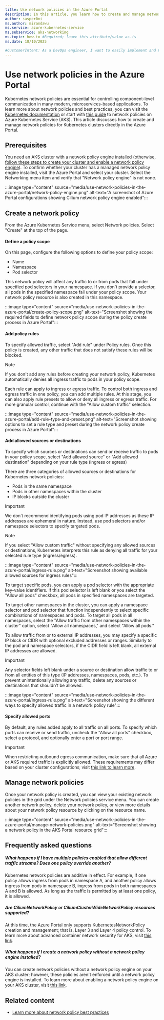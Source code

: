 ```yaml
---
title: Use network policies in the Azure Portal
description: In this article, you learn how to create and manage network policies for Kubernetes clusters directly in the Azure Portal.
author: sasper0ni
ms.author: mirandawu
ms.service: azure-kubernetes-service
ms.subservice: aks-networking
ms.topic: how-to #Required; leave this attribute/value as-is
ms.date: 10/10/2025

#CustomerIntent: As a DevOps engineer, I want to easily implement and manage network policies in Azure Kubernetes Service through the Azure Portal so that I can easily secure pod traffic and understand the impact of existing policies.
---
```

# Use network policies in the Azure Portal


Kubernetes network policies are essential for controlling component-level communication in many modern, microservices-based applications. To learn more about network policies and best practices, you can visit the [Kubernetes documentation](https://kubernetes.io/docs/concepts/services-networking/network-policies/#networkpolicy-resource) or start with [this guide](./network-policy-best-practices.md) to network policies on Azure Kubernetes Service (AKS).
This article discusses how to create and manage network policies for Kubernetes clusters directly in the Azure Portal.


## Prerequisites

You need an AKS cluster with a network policy engine installed (otherwise, [follow these steps to create your cluster and enable a network policy engine](./use-network-policies.md)). To confirm whether your cluster has a managed network policy engine installed, visit the Azure Portal and select your cluster. Select the Networking menu item and verify that "Network policy engine" is not none.

:::image type="content" source="media/use-network-policies-in-the-azure-portal/network-policy-engine.png" alt-text="A screenshot of Azure Portal configurations showing Cilium network policy engine enabled":::

## Create a network policy
From the Azure Kubernetes Service menu, select Network policies. Select "Create" at the top of the page. 

#### Define a policy scope

On this page, configure the following options to define your policy scope:
- Name
- Namespace
- Pod selector

This network policy will affect any traffic to or from pods that fall under specified pod selectors in your namespace. If you don't provide a selector, all pods in the specified namespace fall under your policy scope. Your network policy resource is also created in this namespace.

:::image type="content" source="media/use-network-policies-in-the-azure-portal/create-policy-scope.png" alt-text="Screenshot showing the required fields to define network policy scope during the policy create process in Azure Portal":::

#### Add policy rules


To specify allowed traffic, select "Add rule" under Policy rules. Once this policy is created, any other traffic that does not satisfy these rules will be blocked.

> [!NOTE]
> If you don't add any rules before creating your network policy, Kubernetes automatically denies all ingress traffic to pods in your policy scope. 

Each rule can apply to ingress or egress traffic. To control both ingress and egress traffic in one policy, you can add multiple rules. At this stage, you can also apply rule presets to allow or deny all ingress or egress traffic. For more granular control, continue with the "Allow custom traffic" selection.

:::image type="content" source="media/use-network-policies-in-the-azure-portal/add-rule-type-and-preset.png" alt-text="Screenshot showing options to set a rule type and preset during the network policy create process in Azure Portal":::

#### Add allowed sources or destinations

To specify which sources or destinations can send or receive traffic to pods in your policy scope, select "Add allowed source" or "Add allowed destination" depending on your rule type (ingress or egress)

There are three categories of allowed sources or destinations for Kubernetes network policies:

- Pods in the same namespace
- Pods in other namespaces within the cluster
- IP blocks outside the cluster 

> [!IMPORTANT]
> We don't recommend identifying pods using pod IP addresses as these IP addresses are ephemeral in nature. Instead, use pod selectors and/or namespace selectors to specify targeted pods.

> [!NOTE]
> If you select "Allow custom traffic" without specifying any allowed sources or destinations, Kubernetes interprets this rule as denying all traffic for your selected rule type (ingress/egress).

:::image type="content" source="media/use-network-policies-in-the-azure-portal/ingress-rule.png" alt-text="Screenshot showing available allowed sources for ingress rules":::

To target specific pods, you can apply a pod selector with the appropriate key-value identifiers. If this pod selector is left blank or you select the "Allow all pods" checkbox, all pods in specified namespaces are targeted. 

To target other namespaces in the cluster, you can apply a namespace selector and pod selector that function independently to select specific combinations of namespaces and pods. To target all pods in all namespaces, select the "Allow traffic from other namespaces within the cluster" option, select "Allow all namespaces," and select "Allow all pods."

To allow traffic from or to external IP addresses, you may specify a specific IP block or CIDR with optional excluded addresses or ranges. Similarly to the pod and namespace selectors, if the CIDR field is left blank, all external IP addresses are allowed.

> [!IMPORTANT]
> Any selector fields left blank under a source or destination allow traffic to or from all entities of this type (IP addresses, namespaces, pods, etc.). To prevent unintentionally allowing any traffic, delete any sources or destinations that shouldn't be allowed.

:::image type="content" source="media/use-network-policies-in-the-azure-portal/ingress-rule.png" alt-text="Screenshot showing the different ways to specify allowed traffic in a network policy rule":::

#### Specify allowed ports

By default, any rules added apply to all traffic on all ports. To specify which ports can receive or send traffic, uncheck the "Allow all ports" checkbox, select a protocol, and optionally enter a port or port range. 

> [!IMPORTANT]
> When restricting outbound egress communication, make sure that all Azure or AKS required traffic is explicitly allowed. These requirements may differ based on your cluster configurations; visit [this link to learn more](./outbound-rules-control-egress.md).

## Manage network policies

Once your network policy is created, you can view your existing network policies in the grid under the Network policies service menu. You can create another network policy, delete your network policy, or view more details about your network policy resource by clicking on the resource name.

:::image type="content" source="media/use-network-policies-in-the-azure-portal/manage-network-policies.png" alt-text="Screenshot showing a network policy in the AKS Portal resource grid":::


## Frequently asked questions

##### What happens if I have multiple policies enabled that allow different traffic streams? Does one policy override another?

Kubernetes network policies are additive in effect. For example, if one policy allows ingress from pods in namespace A, and another policy allows ingress from pods in namespace B, ingress from pods in both namespaces A and B is allowed. As long as the traffic is permitted by at least one policy, it is allowed.

##### Are CiliumNetworkPolicy or CiliumClusterWideNetworkPolicy resources supported?

At this time, the Azure Portal only supports KubernetesNetworkPolicy creation and management; that is, Layer 3 and Layer 4 policy control. To learn more about advanced container network security for AKS, visit [this link](https://docs.azure.cn/en-us/aks/container-network-security-concepts).

##### What happens if I create a network policy without a network policy engine installed?

You can create network policies without a network policy engine on your AKS cluster; however, these policies aren't enforced until a network policy engine is installed. To learn more about enabling a network policy engine on your AKS cluster, visit [this link](./use-network-policies.md).

## Related content

- [Learn more about network policy best practices](./network-policy-best-practices.md)

